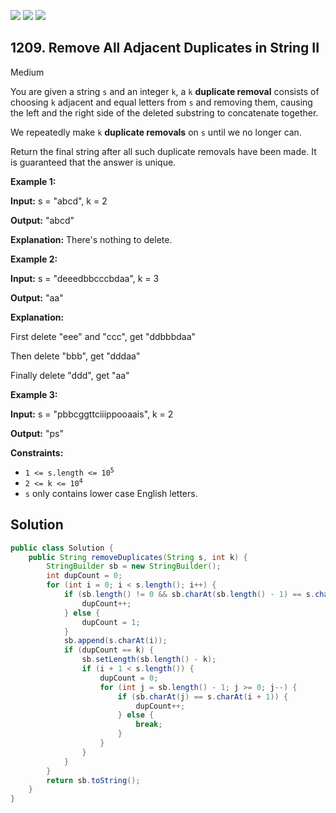 [![](https://img.shields.io/github/stars/javadev/LeetCode-in-Java?label=Stars&style=flat-square)](https://github.com/javadev/LeetCode-in-Java)
[![](https://img.shields.io/github/forks/javadev/LeetCode-in-Java?label=Fork%20me%20on%20GitHub%20&style=flat-square)](https://github.com/javadev/LeetCode-in-Java/fork)
[![](https://img.shields.io/badge/-LeetCode%20in%20Kotlin-blue?style=flat-square)](https://github.com/javadev/LeetCode-in-Kotlin)

## 1209\. Remove All Adjacent Duplicates in String II

Medium

You are given a string `s` and an integer `k`, a `k` **duplicate removal** consists of choosing `k` adjacent and equal letters from `s` and removing them, causing the left and the right side of the deleted substring to concatenate together.

We repeatedly make `k` **duplicate removals** on `s` until we no longer can.

Return the final string after all such duplicate removals have been made. It is guaranteed that the answer is unique.

**Example 1:**

**Input:** s = "abcd", k = 2

**Output:** "abcd"

**Explanation:** There's nothing to delete.

**Example 2:**

**Input:** s = "deeedbbcccbdaa", k = 3

**Output:** "aa"

**Explanation:** 

First delete "eee" and "ccc", get "ddbbbdaa" 

Then delete "bbb", get "dddaa" 

Finally delete "ddd", get "aa"

**Example 3:**

**Input:** s = "pbbcggttciiippooaais", k = 2

**Output:** "ps"

**Constraints:**

*   <code>1 <= s.length <= 10<sup>5</sup></code>
*   <code>2 <= k <= 10<sup>4</sup></code>
*   `s` only contains lower case English letters.

## Solution

```java
public class Solution {
    public String removeDuplicates(String s, int k) {
        StringBuilder sb = new StringBuilder();
        int dupCount = 0;
        for (int i = 0; i < s.length(); i++) {
            if (sb.length() != 0 && sb.charAt(sb.length() - 1) == s.charAt(i)) {
                dupCount++;
            } else {
                dupCount = 1;
            }
            sb.append(s.charAt(i));
            if (dupCount == k) {
                sb.setLength(sb.length() - k);
                if (i + 1 < s.length()) {
                    dupCount = 0;
                    for (int j = sb.length() - 1; j >= 0; j--) {
                        if (sb.charAt(j) == s.charAt(i + 1)) {
                            dupCount++;
                        } else {
                            break;
                        }
                    }
                }
            }
        }
        return sb.toString();
    }
}
```